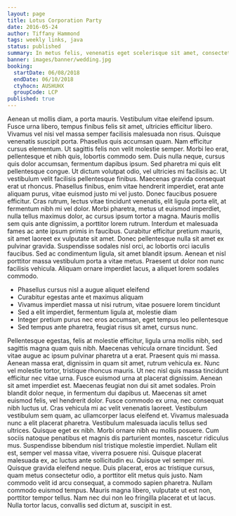 ```yaml
---
layout: page
title: Lotus Corporation Party
date: 2016-05-24
author: Tiffany Hammond
tags: weekly links, java
status: published
summary: In metus felis, venenatis eget scelerisque sit amet, consectetur id.
banner: images/banner/wedding.jpg
booking:
  startDate: 06/08/2018
  endDate: 06/10/2018
  ctyhocn: AUSHUHX
  groupCode: LCP
published: true
---
```

Aenean ut mollis diam, a porta mauris. Vestibulum vitae eleifend ipsum. Fusce urna libero, tempus finibus felis sit amet, ultricies efficitur libero. Vivamus vel nisi vel massa semper facilisis malesuada non risus. Quisque venenatis suscipit porta. Phasellus quis accumsan quam. Nam efficitur cursus elementum. Ut sagittis felis non velit molestie semper. Morbi leo erat, pellentesque et nibh quis, lobortis commodo sem. Duis nulla neque, cursus quis dolor accumsan, fermentum dapibus ipsum. Sed pharetra mi quis elit pellentesque congue. Ut dictum volutpat odio, vel ultricies mi facilisis ac. Ut vestibulum velit facilisis pellentesque finibus.
Maecenas gravida consequat erat ut rhoncus. Phasellus finibus, enim vitae hendrerit imperdiet, erat ante aliquam purus, vitae euismod justo mi vel justo. Donec faucibus posuere efficitur. Cras rutrum, lectus vitae tincidunt venenatis, elit ligula porta elit, at fermentum nibh mi vel dolor. Morbi pharetra, metus ut euismod imperdiet, nulla tellus maximus dolor, ac cursus ipsum tortor a magna. Mauris mollis sem quis ante dignissim, a porttitor lorem rutrum. Interdum et malesuada fames ac ante ipsum primis in faucibus. Curabitur efficitur pretium mauris, sit amet laoreet ex vulputate sit amet. Donec pellentesque nulla sit amet ex pulvinar gravida. Suspendisse sodales nisl orci, ac lobortis orci iaculis faucibus. Sed ac condimentum ligula, sit amet blandit ipsum. Aenean et nisl porttitor massa vestibulum porta a vitae metus. Praesent ut dolor non nunc facilisis vehicula. Aliquam ornare imperdiet lacus, a aliquet lorem sodales commodo.

* Phasellus cursus nisl a augue aliquet eleifend
* Curabitur egestas ante et maximus aliquam
* Vivamus imperdiet massa ut nisi rutrum, vitae posuere lorem tincidunt
* Sed a elit imperdiet, fermentum ligula at, molestie diam
* Integer pretium purus nec eros accumsan, eget tempus leo pellentesque
* Sed tempus ante pharetra, feugiat risus sit amet, cursus nunc.

Pellentesque egestas, felis at molestie efficitur, ligula urna mollis nibh, sed sagittis magna quam quis nibh. Maecenas vehicula ornare tincidunt. Sed vitae augue ac ipsum pulvinar pharetra ut a erat. Praesent quis mi massa. Aenean massa erat, dignissim in quam sit amet, rutrum vehicula ex. Nunc vel molestie tortor, tristique rhoncus mauris. Ut nec nisl quis massa tincidunt efficitur nec vitae urna. Fusce euismod urna at placerat dignissim. Aenean sit amet imperdiet est. Maecenas feugiat non dui sit amet sodales. Proin blandit dolor neque, in fermentum dui dapibus ut. Maecenas sit amet euismod felis, vel hendrerit dolor. Fusce commodo ex urna, nec consequat nibh luctus ut. Cras vehicula mi ac velit venenatis laoreet. Vestibulum vestibulum sem quam, ac ullamcorper lacus eleifend et. Vivamus malesuada nunc a elit placerat pharetra.
Vestibulum malesuada iaculis tellus sed ultrices. Quisque eget ex nibh. Morbi ornare nibh eu mollis posuere. Cum sociis natoque penatibus et magnis dis parturient montes, nascetur ridiculus mus. Suspendisse bibendum nisl tristique molestie imperdiet. Nullam elit est, semper vel massa vitae, viverra posuere nisi. Quisque placerat malesuada ex, ac luctus ante sollicitudin eu. Quisque vel semper mi. Quisque gravida eleifend neque. Duis placerat, eros ac tristique cursus, quam metus consectetur odio, a porttitor elit metus quis justo. Nam commodo velit id arcu consequat, a commodo sapien pharetra. Nullam commodo euismod tempus. Mauris magna libero, vulputate ut est non, porttitor tempor tellus. Nam nec dui non leo fringilla placerat et ut lacus. Nulla tortor lacus, convallis sed dictum at, suscipit in est.
